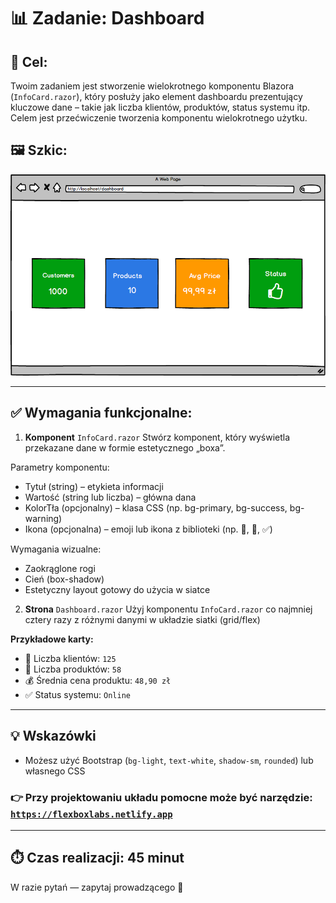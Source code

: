 # 📊 Zadanie: Dashboard

## 🧩 Cel:
Twoim zadaniem jest stworzenie wielokrotnego komponentu Blazora (`InfoCard.razor`), który posłuży jako element dashboardu prezentujący kluczowe dane – takie jak liczba klientów, produktów, status systemu itp. Celem jest przećwiczenie tworzenia komponentu wielokrotnego użytku.

## 🖼️ Szkic: 
  ![alt text](dashboard.png)

---

## ✅ Wymagania funkcjonalne:
1. **Komponent** `InfoCard.razor`
Stwórz komponent, który wyświetla przekazane dane w formie estetycznego „boxa”.

Parametry komponentu:
  - Tytuł (string) – etykieta informacji
  - Wartość (string lub liczba) – główna dana
  - KolorTła (opcjonalny) – klasa CSS (np. bg-primary, bg-success, bg-warning)
  - Ikona (opcjonalna)  – emoji lub ikona z biblioteki (np. 🛒, 👤, ✅)
  
Wymagania wizualne:
- Zaokrąglone rogi
- Cień (box-shadow)
- Estetyczny layout gotowy do użycia w siatce


2. **Strona** `Dashboard.razor` 
Użyj komponentu `InfoCard.razor` co najmniej cztery razy z różnymi danymi w układzie siatki (grid/flex)

**Przykładowe karty:**
- 👤 Liczba klientów: `125`
- 🛒 Liczba produktów: `58`
- 💰 Średnia cena produktu: `48,90 zł`
- ✅ Status systemu: `Online`


--- 

## 💡 Wskazówki
- Możesz użyć Bootstrap (`bg-light`, `text-white`, `shadow-sm`, `rounded`) lub własnego CSS


### 👉 Przy projektowaniu układu pomocne może być narzędzie: [`https://flexboxlabs.netlify.app`](https://flexboxlabs.netlify.app/) 


---


## ⏱️ Czas realizacji: **45 minut**


W razie pytań — zapytaj prowadzącego 🙂